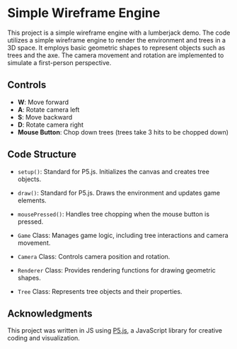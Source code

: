 # Simple Wireframe Engine

This project is a simple wireframe engine with a lumberjack demo. The code utilizes a simple wireframe engine to render the environment and trees in a 3D space. It employs basic geometric shapes to represent objects such as trees and the axe. The camera movement and rotation are implemented to simulate a first-person perspective.

## Controls

- **W**: Move forward
- **A**: Rotate camera left
- **S**: Move backward
- **D**: Rotate camera right
- **Mouse Button**: Chop down trees (trees take 3 hits to be chopped down)

## Code Structure

- `setup()`: Standard for P5.js. Initializes the canvas and creates tree objects.
- `draw()`: Standard for P5.js. Draws the environment and updates game elements.
- `mousePressed()`: Handles tree chopping when the mouse button is pressed.

- `Game` Class: Manages game logic, including tree interactions and camera movement.
- `Camera` Class: Controls camera position and rotation.
- `Renderer` Class: Provides rendering functions for drawing geometric shapes.
- `Tree` Class: Represents tree objects and their properties.

## Acknowledgments
This project was written in JS using [P5.js](https://p5js.org/), a JavaScript library for creative coding and visualization.